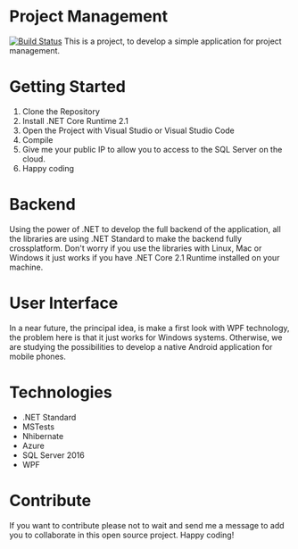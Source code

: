 # Project Management
[![Build Status](https://travis-ci.org/ruben69695/project-management.svg?branch=master)](https://travis-ci.org/ruben69695/project-management)
This is a project, to develop a simple application for project management.

# Getting Started
1.  Clone the Repository
2.  Install .NET Core Runtime 2.1
3.  Open the Project with Visual Studio or Visual Studio Code
4.	Compile
5.  Give me your public IP to allow you to access to the SQL Server on the cloud.
6.  Happy coding

# Backend
Using the power of .NET to develop the full backend of the application, all the libraries are using .NET Standard to make the backend fully crossplatform. Don't worry if you use the libraries with Linux, Mac or Windows it just works if you have .NET Core 2.1 Runtime installed on your machine.

# User Interface
In a near future, the principal idea, is make a first look with WPF technology, the problem here is that it just works for Windows systems. Otherwise, we are studying the possibilities to develop a native Android application for mobile phones.

# Technologies
- .NET Standard
- MSTests
- Nhibernate
- Azure
- SQL Server 2016
- WPF

# Contribute
If you want to contribute please not to wait and send me a message to add you to collaborate in this open source project. Happy coding!
